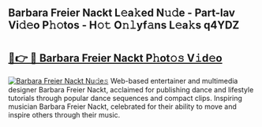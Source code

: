 ## Barbara Freier Nackt L𝚎a𝚔ed N𝚞𝚍e - Part-lav Vi𝚍𝚎o P𝚑𝚘tos - H𝚘𝚝 O𝚗𝚕yf𝚊ns L𝚎a𝚔s q4YDZ

# <h2><a href="http://kf33ua0.oniu.top/?m=Barbara+Freier+Nackt">🔗👉 🔴 Barbara Freier Nackt P𝚑ot𝚘𝚜 V𝚒d𝚎o</a></h2>

[![Barbara Freier Nackt Nu𝚍e𝚜](https://i.imgur.com/0qMVB7G.gif)](http://kf33ua0.oniu.top/?m=Barbara+Freier+Nackt)
Web-based entertainer and multimedia designer Barbara Freier Nackt, acclaimed for publishing dance and lifestyle tutorials through popular dance sequences and compact clips. Inspiring musician Barbara Freier Nackt, celebrated for their ability to move and inspire others through their music.  
